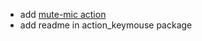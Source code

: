 * add [mute-mic action](https://github.com/ideckia/action_mute-mic)
* add readme in action_keymouse package